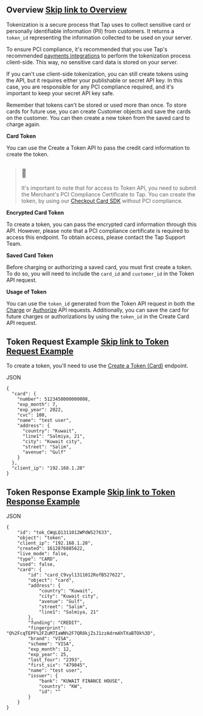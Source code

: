 ## Overview   [Skip link to Overview](https://developers.tap.company/reference/tokens\#overview)

Tokenization is a secure process that Tap uses to collect sensitive card or personally identifiable information (PII) from customers. It returns a `token_id` representing the information collected to be used on your server.

To ensure PCI compliance, it's recommended that you use Tap's recommended [payments integrations](https://developers.tap.company/docs/) to perform the tokenization process client-side. This way, no sensitive card data is stored on your server.

If you can't use client-side tokenization, you can still create tokens using the API, but it requires either your publishable or secret API key. In this case, you are responsible for any PCI compliance required, and it's important to keep your secret API key safe.

Remember that tokens can't be stored or used more than once. To store cards for future use, you can create Customer objects and save the cards on the customer. You can then create a new token from the saved card to charge again.

**Card Token**

You can use the Create a Token API to pass the credit card information to create the token.

> ## 📘
>
> It's important to note that for access to Token API, you need to submit the Merchant's PCI Compliance Certificate to Tap. You can create the token, by using our [Checkout Card SDK](https://ixlcfimy.readme.io/docs/card-js-library) without PCI compliance.

**Encrypted Card Token**

To create a token, you can pass the encrypted card information through this API. However, please note that a PCI compliance certificate is required to access this endpoint. To obtain access, please contact the Tap Support Team.

**Saved Card Token**

Before charging or authorizing a saved card, you must first create a token. To do so, you will need to include the `card_id` and `customer_id` in the Token API request.

**Usage of Token**

You can use the `token_id` generated from the Token API request in both the [Charge](https://ixlcfimy.readme.io/reference/create-a-charge) or [Authorize](https://ixlcfimy.readme.io/reference/create-an-authorize) API requests. Additionally, you can save the card for future charges or authorizations by using the `token_id` in the Create Card API request.

## Token Request Example   [Skip link to Token Request Example](https://developers.tap.company/reference/tokens\#token-request-example)

To create a token, you'll need to use the [Create a Token (Card)](https://developers.tap.company/reference/create-a-token) endpoint.

JSON

```rdmd-code lang-json theme-light
{
  "card": {
    "number": 5123450000000008,
    "exp_month": 7,
    "exp_year": 2022,
    "cvc": 100,
    "name": "test user",
    "address": {
      "country": "Kuwait",
      "line1": "Salmiya, 21",
      "city": "Kuwait city",
      "street": "Salim",
      "avenue": "Gulf"
    }
  },
  "client_ip": "192.168.1.20"
}

```

## Token Response Example   [Skip link to Token Response Example](https://developers.tap.company/reference/tokens\#token-response-example)

JSON

```rdmd-code lang-json theme-light
{
    "id": "tok_CWqLQ1311012WPdW527633",
    "object": "token",
    "client_ip": "192.168.1.20",
    "created": 1612876885622,
    "live_mode": false,
    "type": "CARD",
    "used": false,
    "card": {
        "id": "card_C9vyl1311012RofB527622",
        "object": "card",
        "address": {
            "country": "Kuwait",
            "city": "Kuwait city",
            "avenue": "Gulf",
            "street": "Salim",
            "line1": "Salmiya, 21"
        },
        "funding": "CREDIT",
        "fingerprint": "Q%2FcqTEPF%2FZuM7IaWN%2F7QR8kjZsJ1zzAdrmAhTXaBTOk%3D",
        "brand": "VISA",
        "scheme": "VISA",
        "exp_month": 12,
        "exp_year": 25,
        "last_four": "2393",
        "first_six": "479045",
        "name": "test user",
        "issuer": {
            "bank": "KUWAIT FINANCE HOUSE",
            "country": "KW",
            "id": ""
        }
    }
}

```